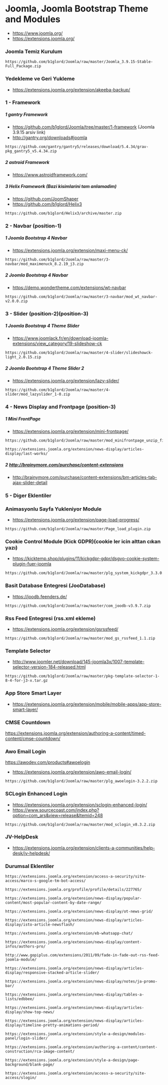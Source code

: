 # Joomla, Joomla Bootstrap Theme and Modules #
- https://www.joomla.org/
- https://extensions.joomla.org/

### Joomla Temiz Kurulum
```
https://github.com/b1glord/Joomla/raw/master/Joomla_3.9.15-Stable-Full_Package.zip
```

### Yedekleme ve Geri Yukleme
* https://extensions.joomla.org/extension/akeeba-backup/

### 1 - Framework
##### 1 gantry Framework
- https://github.com/b1glord/Joomla/tree/master/1-framework (Joomla 3.9.15 arsiv link)
- http://gantry.org/downloads#joomla
``` 
https://github.com/gantry/gantry5/releases/download/5.4.34/grav-pkg_gantry5_v5.4.34.zip 
```

##### 2 astroid Framework
- https://www.astroidframework.com/

##### 3 Helix Framework (Bazi kisimlarini tam anlamadim)
- https://github.com/JoomShaper
- https://github.com/b1glord/Helix3
``` 
https://github.com/b1glord/Helix3/archive/master.zip 
```


### 2 - Navbar (position-1)
##### 1 Joomla Bootstrap 4 Navbar 
- https://extensions.joomla.org/extension/maxi-menu-ck/ 
``` 
https://github.com/b1glord/Joomla/raw/master/3-navbar/mod_maximenuck_8.2.19_j3.zip 
```

##### 2 Joomla Bootstrap 4 Navbar
- https://demo.wondertheme.com/extensions/wt-navbar 
```
https://github.com/b1glord/Joomla/raw/master/3-navbar/mod_wt_navbar-v2.0.0.zip 
```


### 3 -  Slider (position-2)(position-3)
##### 1 Joomla Bootstrap 4 Theme Slider 
- https://www.joomlack.fr/en/download-joomla-extensions/view_category/19-slideshow-ck
```
https://github.com/b1glord/Joomla/raw/master/4-slider/slideshowck-light_2.0.15.zip 
```
 
 ##### 2 Joomla Bootstrap 4 Theme Slider 2 
- https://extensions.joomla.org/extension/lazy-slider/ 
```
https://github.com/b1glord/Joomla/raw/master/4-slider/mod_lazyslider_1-0.zip 
```



### 4 - News Display and Frontpage (position-3)
##### 1 Mini FrontPage
- https://extensions.joomla.org/extension/mini-frontpage/
```
https://github.com/b1glord/Joomla/raw/master/mod_minifrontpage_unzip_first.zip 
```
```
https://extensions.joomla.org/extension/news-display/articles-display/last-works/
```
##### 2 http://brainymore.com/purchase/content-extensions
- http://brainymore.com/purchase/content-extensions/bm-articles-tab-ajax-slider-detail


### 5 - Diger Eklentiler
### Animasyonlu Sayfa Yukleniyor Module
- https://extensions.joomla.org/extension/page-load-progress/
```
https://github.com/b1glord/Joomla/raw/master/Page_load_plugin.zip 
```

### Cookie Control Module (Kick GDPR)(cookie ler icin alttan cıkan yazı)
- https://kicktemp.shop/plugins/11/kickgdpr-gdpr/dsgvo-cookie-system-plugin-fuer-joomla
``` 
https://github.com/b1glord/Joomla/raw/master/plg_system_kickgdpr_3.3.0.zip 
```

### Basit Database Entegresi (JooDatabase)
- https://joodb.feenders.de/
``` 
https://github.com/b1glord/Joomla/raw/master/com_joodb-v3.9.7.zip 
```
 
### Rss Feed Entegresi (rss.xml ekleme)
- https://extensions.joomla.org/extension/gsrssfeed/
```
https://github.com/b1glord/Joomla/raw/master/mod_gs_rssfeed_1.1.zip
```

### Template Selector 
- http://www.joomler.net/download/145-joomla3x/1007-template-selector-version-184-released.html
```
https://github.com/b1glord/Joomla/raw/master/pkg-template-selector-1-8-4-for-j3-x.tar.gz
```

### App Store Smart Layer
- https://extensions.joomla.org/extension/mobile/mobile-apps/app-store-smart-layer/

### CMSE Countdown
https://extensions.joomla.org/extension/authoring-a-content/timed-content/cmse-countdown/

### Awo Email Login
https://awodev.com/products#awoelogin
- https://extensions.joomla.org/extension/awo-email-login/
```
https://github.com/b1glord/Joomla/raw/master/plg_awoelogin-3.2.2.zip
```

### SCLogin Enhanced Login
- https://extensions.joomla.org/extension/sclogin-enhanced-login/
- https://www.sourcecoast.com/index.php?option=com_ars&view=release&Itemid=248
``` 
https://github.com/b1glord/Joomla/raw/master/mod_sclogin_v8.3.2.zip
```

### JV-HelpDesk
- https://extensions.joomla.org/extension/clients-a-communities/help-desk/jv-helpdesk/


### Durumsal Eklentiler
```
https://extensions.joomla.org/extension/access-a-security/site-access/marco-s-google-tm-bot-access/
```
```
https://extensions.joomla.org/profile/profile/details/227765/
```
```
https://extensions.joomla.org/extension/news-display/popular-content/most-popular-content-by-date-range/
```
```
https://extensions.joomla.org/extension/news-display/ot-news-grid/
```
```
https://extensions.joomla.org/extension/news-display/articles-display/isto-article-newsflash/
```
```
https://extensions.joomla.org/extension/eb-whatsapp-chat/
```
```
https://extensions.joomla.org/extension/news-display/content-infos/authors-pro/
```
```
http://www.gopiplus.com/extensions/2011/09/fade-in-fade-out-rss-feed-joomla-module/
```
```
https://extensions.joomla.org/extension/news-display/articles-display/responsive-stacked-article-slider/
```
```
https://extensions.joomla.org/extension/news-display/notes/ja-promo-bar/
```
```
https://extensions.joomla.org/extension/news-display/tables-a-lists/edbbee/
```
```
https://extensions.joomla.org/extension/news-display/articles-display/show-top-news/
```
```
https://extensions.joomla.org/extension/news-display/articles-display/timeline-pretty-animations-period/
```
```
https://extensions.joomla.org/extension/style-a-design/modules-panel/login-slider/
```
```
https://extensions.joomla.org/extension/authoring-a-content/content-construction/rca-image-content/
```
```
https://extensions.joomla.org/extension/style-a-design/page-background/blank-page/
```
```
https://extensions.joomla.org/extension/access-a-security/site-access/slogin/
```
